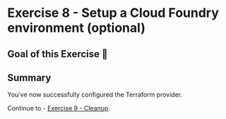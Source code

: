 # Exercise 8 - Setup a Cloud Foundry environment (optional)

## Goal of this Exercise 🎯

## Summary

You've now successfully configured the Terraform provider.  

Continue to - [Exercise 9 - Cleanup](exercises/EXERCISE9.md).
